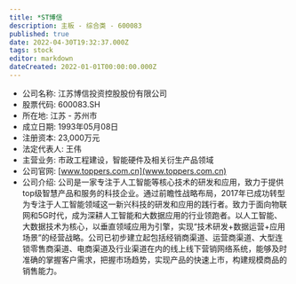 ```yaml
---
title: *ST博信
description: 主板 - 综合类 - 600083
published: true
date: 2022-04-30T19:32:37.000Z
tags: stock
editor: markdown
dateCreated: 2022-01-01T00:00:00.000Z
---
```


- 公司名称: 江苏博信投资控股股份有限公司
- 股票代码: 600083.SH
- 所在地: 江苏 - 苏州市
- 成立日期: 1993年05月08日
- 注册资本: 23,000万元
- 法定代表人: 王伟
- 主营业务: 市政工程建设，智能硬件及相关衍生产品领域
- 公司官网: [www.toppers.com.cn](www.toppers.com.cn)
- 公司介绍: 公司是一家专注于人工智能等核心技术的研发和应用，致力于提供top级智慧产品和服务的科技企业。通过前瞻性战略布局，2017年已成功转型为专注于人工智能领域这一新兴科技的研发和应用的践行者。致力于面向物联网和5G时代，成为深耕人工智能和大数据应用的行业领跑者。以人工智能、大数据技术为核心，以垂直领域应用为引擎，实现“技术研发+数据运营+应用场景”的经营战略。公司已初步建立起包括经销商渠道、运营商渠道、大型连锁零售商渠道、电商渠道及行业渠道在内的线上线下营销网络系统，能够及时准确的掌握客户需求，把握市场趋势，实现产品的快速上市，构建规模商品的销售能力。


